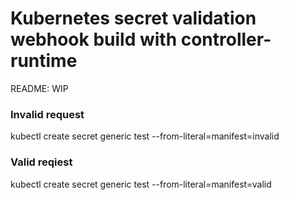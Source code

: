 # Kubernetes secret validation webhook build with controller-runtime

README: WIP

### Invalid request
kubectl create secret generic test --from-literal=manifest=invalid

### Valid reqiest
kubectl create secret generic test --from-literal=manifest=valid

